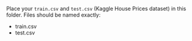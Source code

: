 Place your `train.csv` and `test.csv` (Kaggle House Prices dataset) in this folder.
Files should be named exactly:
- train.csv
- test.csv
